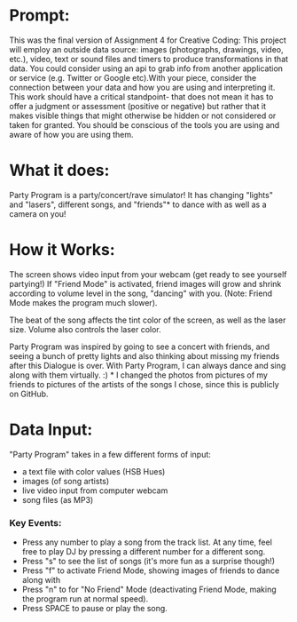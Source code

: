  # Prompt:
This was the final version of Assignment 4 for Creative Coding:
This project will employ an outside data source:  images (photographs, drawings, video, etc.), video, text or sound files and timers to produce transformations in that data.  You could consider using an api to grab info from another application or service (e.g. Twitter or Google etc).With your piece, consider the connection between your data and how you are using and interpreting it.  This work should have a critical standpoint- that does not mean it has to offer a judgment or assessment (positive or negative) but rather that it makes visible things that might otherwise be hidden or not considered or taken for granted. You should be conscious of the tools you are using and aware of how you are using them.


# What it does: 
Party Program is a party/concert/rave simulator! It has changing "lights" and "lasers",
different songs, and "friends"* to dance with as well as a camera on you!

# How it Works:
The screen shows video input from your webcam (get ready to see yourself partying!)
If "Friend Mode" is activated, friend images will grow and shrink according to volume
level in the song, "dancing" with you. (Note: Friend Mode makes the program much slower). 

The beat of the song affects the tint color of the screen, as well as the laser size.
Volume also controls the laser color. 

Party Program was inspired by going to see a concert with friends, and seeing a bunch of pretty lights and also thinking about missing my friends
 after this Dialogue is over. With Party Program, I can always dance and sing along with them virtually. :) * I changed the photos from pictures of my friends to pictures of the artists of the songs I chose, since this is publicly on GitHub.

# Data Input:
 "Party Program" takes in a few different forms of input: 
  - a text file with color values (HSB Hues)
  - images (of song artists)
  - live video input from computer webcam
  - song files (as MP3)

### Key Events:
 - Press any number to play a song from the track list. At any time, feel free to play DJ by pressing a different number for a different song.
 - Press "s" to see the list of songs (it's more fun as a surprise though!)
 - Press "f" to activate Friend Mode, showing images of friends to dance along with
 - Press "n" to for "No Friend" Mode (deactivating Friend Mode, making the program run at normal speed).
 - Press SPACE to pause or play the song. 
 

 